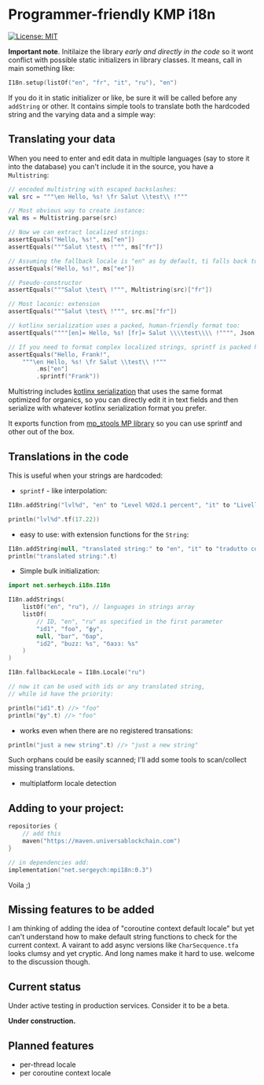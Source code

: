 # Programmer-friendly KMP i18n

[![License: MIT](https://img.shields.io/badge/License-MIT-yellow.svg)](https://opensource.org/licenses/MIT)

__Important note__. Initilaize the library _early and directly in the code_ so it wont conflict with possible static initializers in library classes. It means, call in main something like:

~~~kotlin
I18n.setup(listOf("en", "fr", "it", "ru"), "en")
~~~

If you do it in static initializer or like, be sure it will be called before any `addString` or other. It contains
simple tools to translate both the hardcoded string and the varying data and a simple way:

## Translating your data

When you need to enter and edit data in multiple languages (say to store it into the database) you can't include 
it in the source, you have a `Multistring`:

~~~kotlin
// encoded multistring with escaped backslashes:
val src = """\en Hello, %s! \fr Salut \\test\\ !"""

// Most obvious way to create instance:
val ms = Multistring.parse(src)

// Now we can extract localized strings:
assertEquals("Hello, %s!", ms["en"])
assertEquals("""Salut \test\ !""", ms["fr"])

// Assuming the fallback locale is "en" as by default, ti falls back too:
assertEquals("Hello, %s!", ms["ee"])

// Pseudo-constructor
assertEquals("""Salut \test\ !""", Multistring(src)["fr"])

// Most laconic: extension
assertEquals("""Salut \test\ !""", src.ms["fr"])

// kotlinx serialization uses a packed, human-friendly format too:
assertEquals(""""[en]= Hello, %s! [fr]= Salut \\\\test\\\\ !"""", Json.encodeToString(ms))

// If you need to format complex localized strings, sprintf is packed here:
assertEquals("Hello, Frank!",
    """\en Hello, %s! \fr Salut \\test\\ !"""
        .ms["en"]
        .sprintf("Frank"))

~~~

Multistring includes [kotlinx serialization](https://github.com/Kotlin/kotlinx.serialization) that uses the same format optimized for organics, so you can directly edit it in text fields and then serialize with whatever kotlinx serialization format you prefer.

It exports function from [mp_stools MP library](https://github.com/sergeych/mp_stools) so you can use sprintf and other
out of the box.

## Translations in the code

This is useful when your strings are hardcoded:

- `sprintf` - like interpolation:

```kotlin
I18n.addString("lvl%d", "en" to "Level %02d.1 percent", "it" to "Livello %02d.1 percento")

println("lvl%d".tf(17.22))
```

- easy to use: with extension functions for the `String`:

```kotlin
I18n.addString(null, "translated string:" to "en", "it" to "tradutto come:" )
println("translated string:".t)
```

- Simple bulk initialization:

```kotlin
import net.serheych.i18n.I18n

I18n.addStrings(
    listOf("en", "ru"), // languages in strings array 
    listOf(
        // ID, "en", "ru" as specified in the first parameter
        "id1", "foo", "фу",
        null, "bar", "бар",
        "id2", "buzz: %s", "базз: %s"
    )
)

I18n.fallbackLocale = I18n.Locale("ru")
```

```kotlin
// now it can be used with ids or any translated string,
// while id have the priority:

println("id1".t) //> "foo"
println("фу".t) //> "foo"
```

- works even when there are no registered transations:

```kotlin
println("just a new string".t) //> "just a new string"
```
Such orphans could be easily scanned; I'll add some tools to scan/collect missing translations.

- multiplatform locale detection

## Adding to your project:

```kotlin
repositories {
    // add this
    maven("https://maven.universablockchain.com")
}

// in dependencies add:
implementation("net.sergeych:mpi18n:0.3")
```

Voila ;)

## Missing features to be added

I am thinking of adding the idea of "coroutine context default locale" but yet can't understand
how to make default string functions to check for the current context. A vairant to add async
versions like `CharSecquence.tfa` looks clumsy and yet cryptic. And long names make it hard to use. welcome to the discussion though.

## Current status

Under active testing in production services. Consider it to be a beta.

__Under construction.__ 

## Planned features

- per-thread locale
- per coroutine context locale


